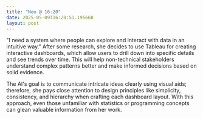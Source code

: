 ```yaml
---
title: "Neo @ 16:20"
date: 2025-05-09T16:20:51.195668
layout: post
---
```


"I need a system where people can explore and interact with data in an intuitive way." After some research, she decides to use Tableau for creating interactive dashboards, which allow users to drill down into specific details and see trends over time. This will help non-technical stakeholders understand complex patterns better and make informed decisions based on solid evidence.

The AI's goal is to communicate intricate ideas clearly using visual aids; therefore, she pays close attention to design principles like simplicity, consistency, and hierarchy when crafting each dashboard layout. With this approach, even those unfamiliar with statistics or programming concepts can glean valuable information from her work.